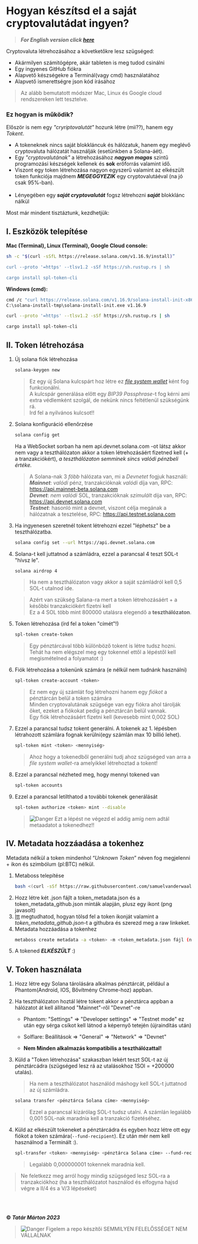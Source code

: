 # Hogyan készítsd el a saját cryptovalutádat ingyen?

> ***For English version click [here](./README_ENG.md)***

Cryptovaluta létrehozásához a követketőkre lesz szügséged:
- Akármilyen számitógépre, akár tableten is meg tudod csinálni
- Egy ingyenes GitHub fiókra
- Alapvető készségekre a Terminál(vagy cmd) használatához
- Alapvető ismerettségre json kód írásához
  
> Az alább bemutatott módszer Mac, Linux és Google cloud rendszereken lett tesztelve.

### Ez hogyan is működik?
Először is nem egy *"cryriptovalutát"* hozunk létre (mii??), hanem egy *Tokent*.
- A tokeneknek nincs saját blokkláncuk és hálózatuk, hanem egy meglévő cryptovaluta hálózatát használják (esetünkben a Solana-áét).
- Egy *"cryptovalutának"* a létrehozásához ***nagyon magas*** szintű programozási készségek kellenek és **sok** erőforrás valamint idő.
- Viszont egy token létrehozása nagyon egyszerű valamint az elkészült token funkciója majdnem ***MEGEGGYEZIK*** egy cryptovalutáéval (na jó csak 95%-ban). <br><br>
- Lényegében egy ***saját cryptovalutát*** fogsz létrehozni ***saját*** blokklánc nálkül

Most már mindent tisztáztunk, kezdhetjük:

 ## I. Eszközök telepítése
 
 **Mac (Terminal), Linux (Terminal), Google Cloud console:**
```bash
sh -c "$(curl -sSfL https://release.solana.com/v1.16.9/install)”

curl --proto '=https' --tlsv1.2 -sSf https://sh.rustup.rs | sh

cargo install spl-token-cli
```	
**Windows (cmd):**
```bash
cmd /c "curl https://release.solana.com/v1.16.9/solana-install-init-x86_64-pc-windows-msvc.exe --output C:\solana-install-tmp\solana-install-init.exe --create-dirs"    
C:\solana-install-tmp\solana-install-init.exe v1.16.9

curl --proto '=https' --tlsv1.2 -sSf https://sh.rustup.rs | sh

cargo install spl-token-cli
```

## II. Token létrehozása

1. Új solana fiók létrehozása
	```bash
	solana-keygen new
	```
 
 	> Ez egy új Solana kulcspárt hoz létre ez [*file system wallet*](https://docs.solana.com/wallet-guide/file-system-wallet) ként fog funkcionálni.<br>
  	> A kulcspár generálása előtt egy *BIP39 Passphrase*-t fog kérni ami extra védlemként szolgál, de nekünk nincs feltétlenül szükségünk rá.<br>
  	> Ird fel a nyilvános kulcsot!!

2. Solana konfiguráció ellenőrzése
	```bash
	solana config get
	```

	Ha a WebSocket sorban ha nem  api.devnet.solana.com -ot látsz akkor nem vagy a teszthálózaton akkor a token létrehozásáért fizetned kell (+ a tranzakciókért), *a teszthálózaton semminek sincs valódi pénzbeli értéke.*<br>

	> A Solana-nak 3 *föbb* hálózata van, mi a *Devnetet* fogjuk használi:<br>
 	> ***Mainnet***: *valódi* pénz, tranzakcióknak *valódi* díja van, RPC: https://api.mainnet-beta.solana.com <br>
 	> ***Devnet***: *nem valódi* SOL, tranzakcióknak *szimulált* dija van, RPC: https://api.devnet.solana.com <br>
 	> ***Testnet***: hasonló mint a devnet, viszont célja megának a hálózatnak a tesztelése, RPC: https://api.testnet.solana.com <br>   

4. Ha ingyenesen szeretnél tokent létrehozni ezzel "léphetsz" be a teszthálózatba.
 	```bash  
  	solana config set --url https://api.devnet.solana.com
	```
5. Solana-t kell juttatnod a számládra, ezzel a parancsal 4 teszt SOL-t "hívsz le".
	```bash   
  	solana airdrop 4
	```
   > 	Ha nem a teszthálózaton vagy akkor a saját számládról kell 0,5 SOL-t utalnod ide.

   >	Azért van szükség Salana-ra mert a token létrehozásáért + a későbbi tranzakciókért fizetni kell<br>
   >	Ez a 4 SOL több mint 800000 utalásra elegendő a **teszthálózaton**.

6. Token létrehozása (írd fel a token "címét"!)
	```bash
	spl-token create-token
	```
 	> Egy pénztárcával több különböző tokent is létre tudsz hozni. <br>
  	> Tehát ha nem elégszel meg egy tokennel ettől a lépéstől kell megismételned a folyamatot :)
  
7. Fiók létrehozása a tokenünk számára (e nélkül nem tudnánk használni)
	```bash  
	spl-token create-account <token>
	```
 	> Ez nem egy új számlát fog létrehozni hanem egy *fiókot* a pénztárcán belül a token számára <br>
  	> Minden cryptovalutának szügsége van egy fiókra ahol tárolják őket, ezeket a fiókokat pedig a pénztárcán belül vannak. <br>
  	> Egy fiók létrehozásáért fizetni kell (kevesebb mint 0,002 SOL) <br>
  
8. Ezzel a parancsal tudsz tokent generálni. A tokenek az 1. lépésben létrahozott számlára fognak kerülni(egy számlán max 10 billió lehet).
	```bash   
	spl-token mint <token> <mennyiség>
	```
 	> Ahoz hogy a tokenedből generálni tudj ahoz szügséged van arra a *file system wallet*-ra amelyikkel létrehoztad a tokent!

9. Ezzel a parancsal nézheted meg, hogy mennyi tokened van
	```bash   
	spl-token accounts
	```
10. Ezzel a parancsal letilthatod a további tokenek generálását
	```bash   
	spl-token authorize <token> mint --disable
	```
	> <picture>
	>   <source media="(prefers-color-scheme: light)" srcset="https://raw.githubusercontent.com/Mqxx/GitHub-Markdown/main/blockquotes/badge/light-theme/danger.svg">
	>   <img alt="Danger" src="https://raw.githubusercontent.com/Mqxx/GitHub-Markdown/main/blockquotes/badge/dark-theme/danger.svg">
	> </picture>
 	> Ezt a lépést ne végezd el addig amíg nem adtál metaadatot a tokenedhez!!


## IV. Metadata hozzáadása a tokenhez
Metadata nélkül a token mindenhol “*Unknown Token*” néven fog megjelenni + ikon és szimbólum (pl:BTC) nélkül.

1. Metaboss telepítése
	```bash   
	bash <(curl -sSf https://raw.githubusercontent.com/samuelvanderwaal/metaboss/main/scripts/install.sh)
	```
2. Hozz létre két .json fájlt a token_metadata.json és a token_metadata_github.json minták alapján, plusz egy ikont (png javasolt)
3. [Itt](/.how-to-upload-to-github/upload_to_github.md) megtudhatod, hogyan tölsd fel a token ikonját valamint a *token_metadata_github.json*-t a githubra és szerezd meg a raw linkeket.
5. Metadata hozzáadása a tokenhez
	```bash   
	metaboss create metadata -a <token> -m <token_metadata.json fájl (nem a github-os)>
	```  
6. A tokened ***ELKÉSZÜLT*** :)

## V. Token használata

1. Hozz létre egy Solana tárolására alkalmas pénztárcát, például a Phantom(Android, IOS, Bővítmény Chrome-hoz) appban.
2. Ha teszthálózaton hoztál létre tokent akkor a pénztárca appban a hálózatot át kell állítanod "Mainnet"-ről "Devnet"-re
   - Phantom: "Settings" => "Developer settings" => "Testnet mode" ez után egy sérga csíkot kell látnod a képernyő tetején (újraindítás után)
   - Solflare: Beállítások => "General" => "Network" => "Devnet"
     
   - **Nem Minden alkalmazás kompatibilis a teszthálózattal!**     
3. Küld a "Token létrehozása" szakaszban lekért teszt SOL-t az új pénztárcádra (szügséged lesz rá az utalásokhoz 1SOl = +200000 utalás).

	> Ha nem a teszthálózatot használód máshogy kell SOL-t juttatnod az új számládra.
	```bash   
	solana transfer <pénztárca Solana címe> <mennyiség>
	```
 	> Ezzel a parancsal kizárólag SOL-t tudsz utalni.
  	> A számlán legalább 0,001 SOL-nak maradnia kell a tranzakció fizetéséhez.
  
4. Küld az elkészült tokeneket a pénztárcádra és egyben hozz létre ott egy fiókot a token számára(`--fund-recipient`). Ez után mér nem kell használnod a Terminált :).
	```bash
	spl-transfer <token> <mennyiség> <pénztárca Solana címe> --fund-recipient
	```
 	> Legalább 0,000000001 tokennek maradnia kell. <br>

> Ne feletkezz meg arról hogy mindig szügséged lesz SOL-ra a tranzakciókhoz (ha a teszthálózatot használod és elfogyna hajsd végre a II/4 és a V/3 lépéseket)
   
<br><br>


**© *Tatár Márton 2023***

> <picture>
>   <source media="(prefers-color-scheme: light)" srcset="https://raw.githubusercontent.com/Mqxx/GitHub-Markdown/main/blockquotes/badge/light-theme/danger.svg">
>   <img alt="Danger" src="https://raw.githubusercontent.com/Mqxx/GitHub-Markdown/main/blockquotes/badge/dark-theme/danger.svg">
> </picture>
> Figelem a repo készítői SEMMILYEN FELELŐSSÉGET NEM VÁLLALNAK
